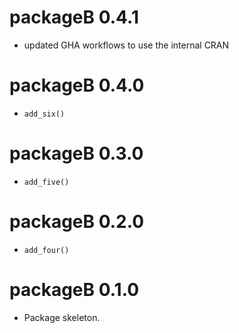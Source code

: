 # packageB 0.4.1

* updated GHA workflows to use the internal CRAN

# packageB 0.4.0

* `add_six()`

# packageB 0.3.0

* `add_five()`

# packageB 0.2.0

* `add_four()`

# packageB 0.1.0

* Package skeleton.
